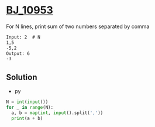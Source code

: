 # [BJ_10953](https://acmicpc.net/problem/10953)

For N lines, print sum of two numbers separated by comma

```txt
Input: 2  # N
1,5
-5,2
Output: 6
-3
```

## Solution

* py

```py
N = int(input())
for _ in range(N):
  a, b = map(int, input().split(','))
  print(a + b)
```
